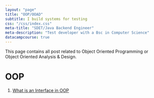 ```yaml
---
layout: "page"
title: "OOP/OOAD"
subtitle: I build systems for testing
css: "/css/index.css"
meta-title: "SDET/Java Backend Engineer"
meta-description: "Test developer with a Bsc in Computer Science"
datacampcourse: true
---
```

This page contains all post related to Object Oriented Programming or Object Oriented Analysis & Design. 

# OOP
1. [What is an Interface in OOP](http://shantonusarker.blogspot.com/2009/05/study-topic-interface-prepared.html)